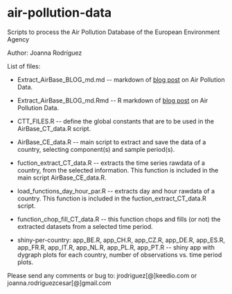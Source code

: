 # air-pollution-data
Scripts to process the Air Pollution Database of the European Environment Agency

Author: Joanna Rodríguez

List of files:

* Extract_AirBase_BLOG_md.md -- markdown of [blog post](https://www.keedio.org/air-pollution-data/) on Air Pollution Data. 
* Extract_AirBase_BLOG_md.Rmd -- R markdown of [blog post](https://www.keedio.org/air-pollution-data/) on Air Pollution Data. 

* CTT_FILES.R -- define the global constants that are to be used in the AirBase_CT_data.R script.
* AirBase_CE_data.R -- main script to extract and save the data of a country, selecting  component(s) and sample period(s).
* fuction_extract_CT_data.R -- extracts the time series rawdata of a country, from the selected information. This function is included in the main script AirBase_CE_data.R.
* load_functions_day_hour_par.R -- extracts day and hour rawdata of a country. This function is included in the fuction_extract_CT_data.R script.
* function_chop_fill_CT_data.R -- this function chops and fills (or not) the extracted datasets from a selected time period.

* shiny-per-country:
  app_BE.R, app_CH.R, app_CZ.R, app_DE.R, app_ES.R, app_FR.R, app_IT.R, app_NL.R, app_PL.R, app_PT.R -- shiny app with dygraph plots for each country, number of observations vs. time period plots.
  
Please send any comments or bug to: 
jrodriguez[@]keedio.com or joanna.rodriguezcesar[@]gmail.com

